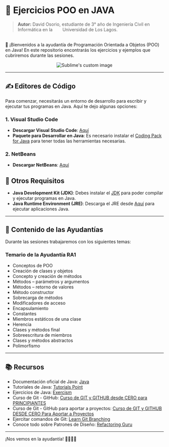 # 💪 Ejercicios POO en JAVA   


>**Autor:** David Osorio, estudiante de 3° año de Ingeniería Civil en Informática en la &ensp; <img src="https://github.com/user-attachments/assets/c5b33524-0c86-4ae7-853f-949fb9737661" width="13" > Universidad de Los Lagos.

\
👋 ¡Bienvenidos a la ayudantía de Programación Orientada a Objetos (POO) en Java! En este repositorio encontrarás los ejercicios y ejemplos que cubriremos durante las sesiones.

<p align="center">
  <img src="https://github.com/user-attachments/assets/f599e919-387d-429a-b842-56fc9fcd84f6" alt="Sublime's custom image"/>
</p>


***

## ✍️ Editores de Código

Para comenzar, necesitarás un entorno de desarrollo para escribir y ejecutar tus programas en Java. Aquí te dejo algunas opciones:

### 1. Visual Studio Code
- **Descargar Visual Studio Code**: [Aquí](https://code.visualstudio.com/)
- **Paquete para Desarrollar en Java**: Es necesario instalar el [Coding Pack for Java](https://code.visualstudio.com/docs/java/java-tutorial#_coding-pack-for-java) para tener todas las herramientas necesarias.

### 2. NetBeans
- **Descargar NetBeans**: [Aquí](https://netbeans.apache.org/front/main/download/)

## 🔧 Otros Requisitos

- **Java Development Kit (JDK)**: Debes instalar el [JDK](https://www.oracle.com/cl/java/technologies/downloads/) para poder compilar y ejecutar programas en Java.
- **Java Runtime Environment (JRE)**: Descarga el JRE desde [Aquí](https://www.java.com/es/download/ie_manual.jsp) para ejecutar aplicaciones Java.
---
  
  

## 📝 Contenido de las Ayudantías

Durante las sesiones trabajaremos con los siguientes temas:

### Temario de la Ayudantía RA1

- Conceptos de POO
- Creación de clases y objetos
- Concepto y creación de métodos
- Métodos – parámetros y argumentos
- Métodos – retorno de valores
- Método constructor
- Sobrecarga de métodos
- Modificadores de acceso
- Encapsulamiento
- Constantes
- Miembros estáticos de una clase
- Herencia
- Clases y métodos final
- Sobreescritura de miembros
- Clases y métodos abstractos
- Polimorfismo

---

## 📚 Recursos

- Documentación oficial de Java: [Java](https://docs.oracle.com/en/java/)
- Tutoriales de Java: [Tutorials Point](https://www.tutorialspoint.com/java/java_oops_concepts.htm)
- Ejercicios de Java: [Exercism](https://exercism.org/tracks/java)
- Curso de Git - GitHub: [Curso de GIT y GITHUB desde CERO para PRINCIPIANTES](https://www.youtube.com/watch?v=3GymExBkKjE&t=2810s)
- Curso de Git - GitHub para aportar a proyectos: [Curso de GIT y GITHUB DESDE CERO Para Aportar a Proyectos](https://www.youtube.com/watch?v=niPExbK8lSw&t=140s)
- Ejercitar comandos de Git: [Learn Git Branching](https://learngitbranching.js.org/?locale=es_AR)
- Conoce todo sobre Patrones de Diseño: [Refactoring Guru](https://refactoring.guru/design-patterns)


---

¡Nos vemos en la ayudantía! 👩‍💻👨‍💻
